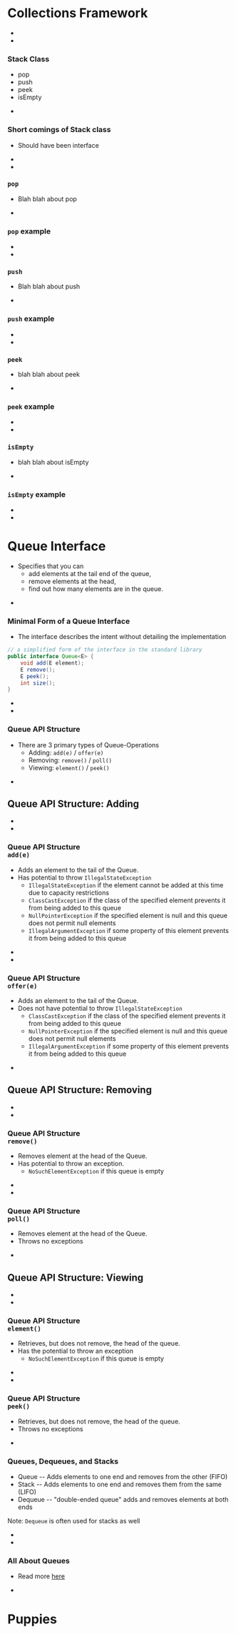 # Collections Framework




-
-
### Stack Class
* pop
* push
* peek
* isEmpty


-
### Short comings of Stack class
* Should have been interface



-
-
### `pop`
* Blah blah about pop

-
### `pop` example




-
-
### `push`
* Blah blah about push



-
### `push` example





-
-
### `peek`
* blah blah about peek

-
### `peek` example



-
-
### `isEmpty`
* blah blah about isEmpty


-
### `isEmpty` example
















-
-
# Queue Interface
* Specifies that you can
	* add elements at the tail end of the queue,
	* remove elements at the head,
	* find out how many elements are in the queue.


-
### Minimal Form of a Queue Interface
* The interface describes the intent without detailing the implementation

```java
// a simplified form of the interface in the standard library
public interface Queue<E> {	void add(E element);
	E remove();
	E peek();	int size();}
```



-
-
### Queue API Structure
* There are 3 primary types of Queue-Operations
	* Adding: `add(e)` /  `offer(e)`
	* Removing: `remove()` / `poll()`
	* Viewing: `element()` / `peek()`




-
## Queue API Structure: Adding


-
-
### Queue API Structure<br>`add(e)`
* Adds an element to the tail of the Queue.
* Has potential to throw `IllegalStateException`
	* `IllegalStateException` if the element cannot be added at this time due to capacity restrictions
	* `ClassCastException` if the class of the specified element prevents it from being added to this queue
	* `NullPointerException` if the specified element is null and this queue does not permit null elements
	* `IllegalArgumentException` if some property of this element prevents it from being added to this queue


-
-
### Queue API Structure<br>`offer(e)`
* Adds an element to the tail of the Queue.
* Does not have potential to throw `IllegalStateException`
	* `ClassCastException` if the class of the specified element prevents it from being added to this queue
	* `NullPointerException` if the specified element is null and this queue does not permit null elements
	* `IllegalArgumentException` if some property of this element prevents it from being added to this queue






-
## Queue API Structure: Removing

-
-
### Queue API Structure<br>`remove()`
* Removes element at the head of the Queue.
* Has potential to throw an exception.
	* `NoSuchElementException` if this queue is empty

-
-
### Queue API Structure<br>`poll()`
* Removes element at the head of the Queue.
* Throws no exceptions




-
## Queue API Structure: Viewing



-
-
### Queue API Structure<br>`element()`
* Retrieves, but does not remove, the head of the queue.
* Has the potential to throw an exception
	* `NoSuchElementException` if this queue is empty



-
-
### Queue API Structure<br>`peek()`
* Retrieves, but does not remove, the head of the queue.
* Throws no exceptions


-
### Queues, Dequeues, and Stacks

- Queue -- Adds elements to one end and removes from the other (FIFO)
- Stack -- Adds elements to one end and removes them from the same (LIFO)
- Dequeue -- "double-ended queue" adds and removes elements at both ends

Note: `Dequeue` is often used for stacks as well


-
-
### All About Queues
* Read more [here](http://www.codejava.net/java-core/collections/java-queue-collection-tutorial-and-examples)



-
# Puppies
